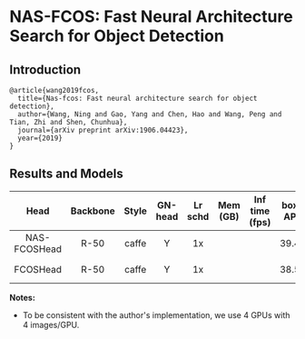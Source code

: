 # NAS-FCOS: Fast Neural Architecture Search for Object Detection

## Introduction

```
@article{wang2019fcos,
  title={Nas-fcos: Fast neural architecture search for object detection},
  author={Wang, Ning and Gao, Yang and Chen, Hao and Wang, Peng and Tian, Zhi and Shen, Chunhua},
  journal={arXiv preprint arXiv:1906.04423},
  year={2019}
}
```

## Results and Models

| Head      | Backbone  | Style   | GN-head | Lr schd | Mem (GB) | Inf time (fps) | box AP | Download |
|:---------:|:---------:|:-------:|:-------:|:-------:|:--------:|:--------------:|:------:|:--------:|
| NAS-FCOSHead | R-50   | caffe   | Y       | 1x      |          |                | 39.4   | [model](https://open-mmlab.s3.ap-northeast-2.amazonaws.com/mmdetection/v2.0/nas_fcos/nas_fcos_nashead_r50_caffe_fpn_gn-head_4x4_1x_coco/nas_fcos_nashead_r50_caffe_fpn_gn-head_4x4_1x_coco_20200520-1bdba3ce.pth) &#124; [log](https://open-mmlab.s3.ap-northeast-2.amazonaws.com/mmdetection/v2.0/nas_fcos/nas_fcos_nashead_r50_caffe_fpn_gn-head_4x4_1x_coco/nas_fcos_nashead_r50_caffe_fpn_gn-head_4x4_1x_coco_20200520.log.json) |
| FCOSHead  | R-50      | caffe   | Y       | 1x      |          |                | 38.5   | [model](https://open-mmlab.s3.ap-northeast-2.amazonaws.com/mmdetection/v2.0/nas_fcos/nas_fcos_fcoshead_r50_caffe_fpn_gn-head_4x4_1x_coco/nas_fcos_fcoshead_r50_caffe_fpn_gn-head_4x4_1x_coco_20200521-7fdcbce0.pth) &#124; [log](https://open-mmlab.s3.ap-northeast-2.amazonaws.com/mmdetection/v2.0/nas_fcos/nas_fcos_fcoshead_r50_caffe_fpn_gn-head_4x4_1x_coco/nas_fcos_fcoshead_r50_caffe_fpn_gn-head_4x4_1x_coco_20200521.log.json) |

**Notes:**
- To be consistent with the author's implementation, we use 4 GPUs with 4 images/GPU.
